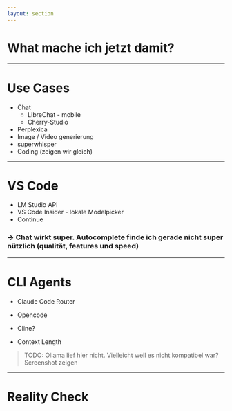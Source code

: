 ```yaml
---
layout: section
---
```


# What mache ich jetzt damit?

---

# Use Cases

- Chat
    - LibreChat - mobile
    - Cherry-Studio
- Perplexica
- Image / Video generierung
- superwhisper
- Coding (zeigen wir gleich)

---

# VS Code
- LM Studio API
- VS Code Insider - lokale Modelpicker
- Continue


### → Chat wirkt super. Autocomplete finde ich gerade nicht super nützlich (qualität, features und speed)

---

# CLI Agents
- Claude Code Router
- Opencode
- Cline?

- Context Length
> TODO: Ollama lief hier nicht. Vielleicht weil es nicht kompatibel war? Screenshot zeigen

---

# Reality Check

